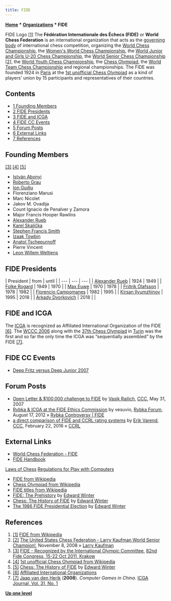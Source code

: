 ```yaml
---
title: FIDE
---
```

**[Home](Home "Home") * [Organizations](Organizations "Organizations") * FIDE**

[](https://en.wikipedia.org/wiki/FIDE) FIDE Logo <a id="cite-note-1" href="#cite-ref-1">[1]</a>
The **Fédération Internationale des Échecs (FIDE)** or **World Chess Federation** is an international organization that acts as the [governing body](https://en.wikipedia.org/wiki/Sport_governing_body) of international chess competition, organizing the [World Chess Championship](https://en.wikipedia.org/wiki/World_Chess_Championship), the [Women's World Chess Championship](https://en.wikipedia.org/wiki/Women%27s_World_Chess_Championship), the [World Junior and Girls U-20 Chess Championship](https://en.wikipedia.org/wiki/World_Junior_Chess_Championship), the [World Senior Chess Championship](https://en.wikipedia.org/wiki/World_Senior_Chess_Championship) <a id="cite-note-2" href="#cite-ref-2">[2]</a>,
the [World Youth Chess Championship](https://en.wikipedia.org/wiki/World_Youth_Chess_Championship), the [Chess Olympiad](https://en.wikipedia.org/wiki/Chess_Olympiad), the [World Team Chess Championship](https://en.wikipedia.org/wiki/World_Team_Chess_Championship) and regional championships.
The FIDE was founded 1924 in [Paris](https://en.wikipedia.org/wiki/Paris) at the [1st unofficial Chess Olympiad](https://en.wikipedia.org/wiki/1st_unofficial_Chess_Olympiad) as a kind of players' union by 15 participants and representatives of their countries.

## Contents

- [1 Founding Members](#founding-members)
- [2 FIDE Presidents](#fide-presidents)
- [3 FIDE and ICGA](#fide-and-icga)
- [4 FIDE CC Events](#fide-cc-events)
- [5 Forum Posts](#forum-posts)
- [6 External Links](#external-links)
- [7 References](#references)

## Founding Members

<a id="cite-note-3" href="#cite-ref-3">[3]</a> <a id="cite-note-4" href="#cite-ref-4">[4]</a> <a id="cite-note-5" href="#cite-ref-5">[5]</a>

- [István Abonyi](https://en.wikipedia.org/wiki/Istv%C3%A1n_Abonyi)
- [Roberto Grau](https://en.wikipedia.org/wiki/Roberto_Grau)
- [Ion Gudju](https://en.wikipedia.org/wiki/Ion_Gudju)
- Florenziano Marusi
- Marc Nicolet
- Jakov M. Ovadija
- Count Ignacio de Penalver y Zamora
- Major Francis Hooper Rawlins
- [Alexander Rueb](https://en.wikipedia.org/wiki/Alexander_Rueb)
- [Karel Skalička](https://en.wikipedia.org/wiki/Karel_Skali%C4%8Dka)
- [Stephen Francis Smith](https://en.wikipedia.org/wiki/Stephen_Francis_Smith)
- [Izaak Towbin](https://en.wikipedia.org/wiki/Izaak_Towbin)
- [Anatol Tschepurnoff](https://en.wikipedia.org/wiki/Anatol_Tschepurnoff)
- Pierre Vincent
- [Leon Willem Weltjens](http://www.newinchess.com/Weltjens__Leon_Willem-ip-88221.html)

## FIDE Presidents

|  President
|  from
|  until
|
| --- | --- | --- |
| [Alexander Rueb](https://en.wikipedia.org/wiki/Alexander_Rueb) |  1924
|  1949
|
| [Folke Rogard](https://en.wikipedia.org/wiki/Folke_Rogard) |  1949
|  1970
|
| [Max Euwe](Max_Euwe "Max Euwe") |  1970
|  1978
|
| [Friðrik Ólafsson](https://en.wikipedia.org/wiki/Fri%C3%B0rik_%C3%93lafsson) |  1978
|  1982
|
| [Florencio Campomanes](https://en.wikipedia.org/wiki/Florencio_Campomanes) |  1982
|  1995
|
| [Kirsan Ilyumzhinov](https://en.wikipedia.org/wiki/Kirsan_Ilyumzhinov) |  1995
|  2018
|
| [Arkady Dvorkovich](https://en.wikipedia.org/wiki/Arkady_Dvorkovich) |  2018
|  |

## FIDE and ICGA

The [ICGA](ICGA "ICGA") is recognized as Affiliated International Organization of the FIDE <a id="cite-note-6" href="#cite-ref-6">[6]</a>.
The [WCCC 2006](WCCC_2006 "WCCC 2006") along with the [37th Chess Olympiad](https://en.wikipedia.org/wiki/37th_Chess_Olympiad) in [Turin](https://en.wikipedia.org/wiki/Turin) was the first and so far the only time the ICGA was “sequentially assembled” by the FIDE <a id="cite-note-7" href="#cite-ref-7">[7]</a>.

## FIDE CC Events

- [Deep Fritz versus Deep Junior 2007](Deep_Fritz_versus_Deep_Junior_2007 "Deep Fritz versus Deep Junior 2007")

## Forum Posts

- [Open Letter & $100,000 challenge to FIDE](http://www.talkchess.com/forum/viewtopic.php?t=14159) by [Vasik Rajlich](Vasik_Rajlich "Vasik Rajlich"), [CCC](CCC "CCC"), May 31, 2007
- [Rybka & ICGA at the FIDE Ethics Commission](http://rybkaforum.net/cgi-bin/rybkaforum/topic_show.pl?tid=25525) by vesuvio, [Rybka Forum](Computer_Chess_Forums "Computer Chess Forums"), August 17, 2012 » [Rybka Controversy | FIDE](Rybka_Controversy#FIDE "Rybka Controversy")
- [a direct comparison of FIDE and CCRL rating systems](http://www.talkchess.com/forum/viewtopic.php?t=59332) by [Erik Varend](index.php?title=Erik_Varend&action=edit&redlink=1 "Erik Varend (page does not exist)"), [CCC](CCC "CCC"), February 22, 2016 » [CCRL](CCRL "CCRL")

## External Links

- [World Chess Federation - FIDE](https://www.fide.com/)
- [FIDE Handbook](https://handbook.fide.com/l)

[Laws of Chess](https://handbook.fide.com/chapter/E012018)
[Regulations for Play with Computers](https://handbook.fide.com/chapter/E03)

- [FIDE from Wikipedia](https://en.wikipedia.org/wiki/FIDE)
- [Chess Olympiad from Wikipedia](https://en.wikipedia.org/wiki/Chess_Olympiad)
- [FIDE titles from Wikipedia](https://en.wikipedia.org/wiki/FIDE_titles)
- [FIDE: The Prehistory](https://www.chesshistory.com/winter/extra/fideprehistory.html) by [Edward Winter](https://en.wikipedia.org/wiki/Edward_Winter_%28chess_historian%29)
- [Chess: The History of FIDE](https://www.chesshistory.com/winter/extra/fidehistory.html) by [Edward Winter](https://en.wikipedia.org/wiki/Edward_Winter_%28chess_historian%29)
- [The 1986 FIDE Presidential Election](https://www.chesshistory.com/winter/extra/fidefacts.html) by [Edward Winter](https://en.wikipedia.org/wiki/Edward_Winter_%28chess_historian%29)

## References

1. <a id="cite-ref-1" href="#cite-note-1">[1]</a> [FIDE from Wikipedia](https://en.wikipedia.org/wiki/FIDE)
1. <a id="cite-ref-2" href="#cite-note-2">[2]</a> [The United States Chess Federation - Larry Kaufman World Senior Champion!](http://main.uschess.org/content/view/8880/497/), November 8, 2008 » [Larry Kaufman](Larry_Kaufman "Larry Kaufman")
1. <a id="cite-ref-3" href="#cite-note-3">[3]</a> [FIDE - Recognized by the International Olympic Committee](http://www.fidecongress2011.pl/en/fide), [82nd Fide Congress, 15-22 Oct 2011, Krakow](http://www.fidecongress2011.pl/en)
1. <a id="cite-ref-4" href="#cite-note-4">[4]</a> [1st unofficial Chess Olympiad from Wikipedia](https://en.wikipedia.org/wiki/1st_unofficial_Chess_Olympiad)
1. <a id="cite-ref-5" href="#cite-note-5">[5]</a> [Chess: The History of FIDE](http://www.chesshistory.com/winter/extra/fidehistory.html) by [Edward Winter](https://en.wikipedia.org/wiki/Edward_Winter_%28chess_historian%29)
1. <a id="cite-ref-6" href="#cite-note-6">[6]</a> [Affiliated International Organizations](https://www.fide.com/directory/affiliated-organizations)
1. <a id="cite-ref-7" href="#cite-note-7">[7]</a> [Jaap van den Herik](Jaap_van_den_Herik "Jaap van den Herik") (**2008**). *Computer Games in China*. [ICGA Journal, Vol. 31, No. 1](ICGA_Journal#31_1 "ICGA Journal")

**[Up one level](Organizations "Organizations")**

